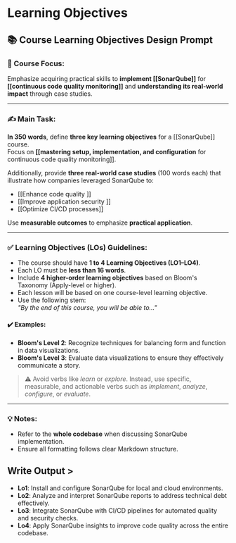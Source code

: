 # Learning Objectives

## 📚 Course Learning Objectives Design Prompt

### 🎯 Course Focus:
Emphasize acquiring practical skills to **implement [[SonarQube]]** for **[[continuous code quality monitoring]]** and **understanding its real-world impact** through case studies.

---

### ✍️ Main Task:

**In 350 words**, define **three key learning objectives** for a [[SonarQube]] course.  
Focus on **[[mastering setup, implementation, and configuration** for continuous code quality monitoring]].

Additionally, provide **three real-world case studies** (100 words each) that illustrate how companies leveraged SonarQube to:

- [[Enhance code quality  ]]
- [[Improve application security  ]]
- [[Optimize CI/CD processes]]  

Use **measurable outcomes** to emphasize **practical application**.

---

### ✅ Learning Objectives (LOs) Guidelines:

- The course should have **1 to 4 Learning Objectives (LO1–LO4)**.  
- Each LO must be **less than 16 words**.  
- Include **4 higher-order learning objectives** based on Bloom's Taxonomy (Apply-level or higher).  
- Each lesson will be based on one course-level learning objective.  
- Use the following stem:  
  _"By the end of this course, you will be able to..."_

#### ✔️ Examples:
- **Bloom's Level 2**: Recognize techniques for balancing form and function in data visualizations.  
- **Bloom's Level 3**: Evaluate data visualizations to ensure they effectively communicate a story.

> ⚠️ Avoid verbs like *learn* or *explore*. Instead, use specific, measurable, and actionable verbs such as *implement*, *analyze*, *configure*, or *evaluate*.

---

### 💡 Notes:
- Refer to the **whole codebase** when discussing SonarQube implementation.  
- Ensure all formatting follows clear Markdown structure.


## Write Output >
- **Lo1**: Install and configure SonarQube for local and cloud environments.
- **Lo2**: Analyze and interpret SonarQube reports to address technical debt effectively.
- **Lo3**: Integrate SonarQube with CI/CD pipelines for automated quality and security checks.
- **Lo4**: Apply SonarQube insights to improve code quality across the entire codebase.
